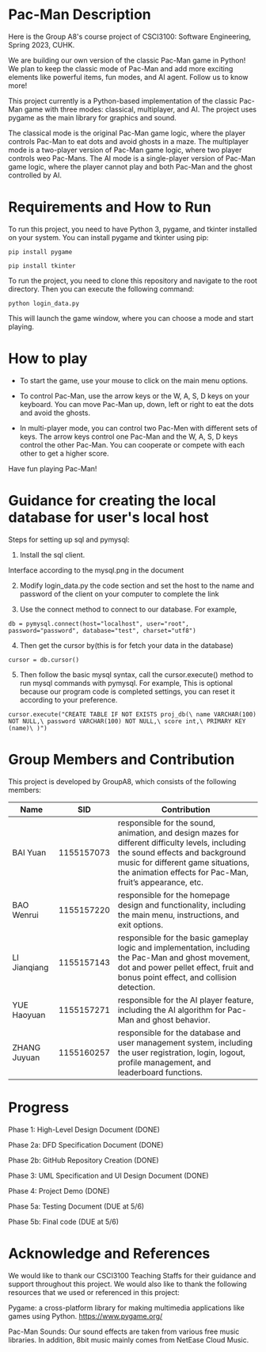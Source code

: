 # Pac-Man Description
Here is the Group A8's course project of CSCI3100: Software Engineering, Spring 2023, CUHK. 

We are building our own version of the classic Pac-Man game in Python! We plan to keep the classic mode of Pac-Man and add more exciting elements like powerful items, fun modes, and AI agent. Follow us to know more!

This project currently is a Python-based implementation of the classic Pac-Man game with three modes: classical, multiplayer, and AI. The project uses pygame as the main library for graphics and sound.

The classical mode is the original Pac-Man game logic, where the player controls Pac-Man to eat dots and avoid ghosts in a maze. The multiplayer mode is a two-player version of Pac-Man game logic, where two player controls weo Pac-Mans. The AI mode is a single-player version of Pac-Man game logic, where the player cannot play and both Pac-Man and the ghost controlled by AI.

# Requirements and How to Run

To run this project, you need to have Python 3, pygame, and tkinter installed on your system. You can install pygame and tkinter using pip:

`pip install pygame`

`pip install tkinter`

To run the project, you need to clone this repository and navigate to the root directory. Then you can execute the following command:

`python login_data.py`

This will launch the game window, where you can choose a mode and start playing.

# How to play

* To start the game, use your mouse to click on the main menu options.

* To control Pac-Man, use the arrow keys or the W, A, S, D keys on your keyboard. You can move Pac-Man up, down, left or right to eat the dots and avoid the ghosts.

* In multi-player mode, you can control two Pac-Men with different sets of keys. The arrow keys control one Pac-Man and the W, A, S, D keys control the other Pac-Man. You can cooperate or compete with each other to get a higher score.

Have fun playing Pac-Man!

# Guidance for creating the local database for user's local host

Steps for setting up sql and pymysql:

   1. Install the sql client. 

   Interface according to the mysql.png in the document

   2. Modify login_data.py the code section and set the host to the name and password of the client on your computer to complete the link

   3. Use the connect method to connect to our database. For example, 

   `db = pymysql.connect(host="localhost", user="root", password="password", database="test", charset="utf8")`

   4. Then get the cursor by(this is for fetch your data in the database)

   `cursor = db.cursor()`

   5. Then follow the basic mysql syntax, call the cursor.execute() method to run mysql commands with pymysql. For example,
   This is optional because our program code is completed settings, you can reset it according to your preference.

   `cursor.execute("CREATE TABLE IF NOT EXISTS proj_db(\
      name VARCHAR(100) NOT NULL,\
      password VARCHAR(100) NOT NULL,\
      score int,\
      PRIMARY KEY (name)\
   )")`


# Group Members and Contribution

This project is developed by GroupA8, which consists of the following members:

|  Name  |  SID  |  Contribution  |
|--------|-------|----------------|
| BAI Yuan | 1155157073 | responsible for the sound, animation, and design mazes for different difficulty levels, including the sound effects and background music for different game situations, the animation effects for Pac-Man, fruit’s appearance, etc. |
| BAO Wenrui | 1155157220 | responsible for the homepage design and functionality, including the main menu, instructions, and exit options. |
| LI Jianqiang | 1155157143 | responsible for the basic gameplay logic and implementation, including the Pac-Man and ghost movement, dot and power pellet effect, fruit and bonus point effect, and collision detection. |
| YUE Haoyuan | 1155157271 | responsible for the AI player feature, including the AI algorithm for Pac-Man and ghost behavior. |
| ZHANG Juyuan | 1155160257 | responsible for the database and user management system, including the user registration, login, logout, profile management, and leaderboard functions. |

# Progress
Phase 1: High-Level Design Document    (DONE)

Phase 2a: DFD Specification Document    (DONE)

Phase 2b: GitHub Repository Creation    (DONE)

Phase 3: UML Specification and UI Design Document    (DONE)

Phase 4: Project Demo    (DONE)

Phase 5a: Testing Document    (DUE at 5/6)

Phase 5b: Final code    (DUE at 5/6)

# Acknowledge and References
We would like to thank our CSCI3100 Teaching Staffs for their guidance and support throughout this project. We would also like to thank the following resources that we used or referenced in this project:

Pygame: a cross-platform library for making multimedia applications like games using Python. https://www.pygame.org/

Pac-Man Sounds: Our sound effects are taken from various free music libraries. In addition, 8bit music mainly comes from NetEase Cloud Music.
